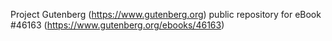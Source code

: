 Project Gutenberg (https://www.gutenberg.org) public repository for eBook #46163 (https://www.gutenberg.org/ebooks/46163)
